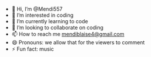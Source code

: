 - 👋 Hi, I’m @Mendi557
- 👀 I’m interested in coding
- 🌱 I’m currently learning to code
- 💞️ I’m looking to collaborate on coding
- 📫 How to reach me mendiblaise4@gmail.com
- 😄 Pronouns: we allow that for the viewers to comment
- ⚡ Fun fact: music

<!---
Mendi557/Mendi557 is a ✨ special ✨ repository because its `README.md` (this file) appears on your GitHub profile.
You can click the Preview link to take a look at your changes.
--->
